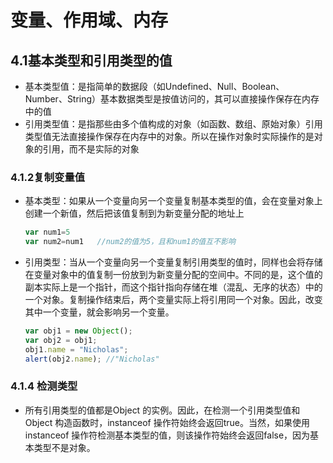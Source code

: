 # 变量、作用域、内存
## 4.1基本类型和引用类型的值
* 基本类型值：是指简单的数据段（如Undefined、Null、Boolean、Number、String）基本数据类型是按值访问的，其可以直接操作保存在内存中的值
* 引用类型值：是指那些由多个值构成的对象（如函数、数组、原始对象）引用类型值无法直接操作保存在内存中的对象。所以在操作对象时实际操作的是对象的引用，而不是实际的对象
### 4.1.2复制变量值
* 基本类型：如果从一个变量向另一个变量复制基本类型的值，会在变量对象上创建一个新值，然后把该值复制到为新变量分配的地址上
    ```javascript
    var num1=5  
    var num2=num1   //num2的值为5，且和num1的值互不影响
    ```
* 引用类型：当从一个变量向另一个变量复制引用类型的值时，同样也会将存储在变量对象中的值复制一份放到为新变量分配的空间中。不同的是，这个值的副本实际上是一个指针，而这个指针指向存储在堆（混乱、无序的状态）中的一个对象。复制操作结束后，两个变量实际上将引用同一个对象。因此，改变其中一个变量，就会影响另一个变量。
    ```javascript
    var obj1 = new Object();
    var obj2 = obj1;
    obj1.name = "Nicholas";
    alert(obj2.name); //"Nicholas"
    ```

### 4.1.4 检测类型
* 所有引用类型的值都是Object 的实例。因此，在检测一个引用类型值和Object 构造函数时，instanceof 操作符始终会返回true。当然，如果使用instanceof 操作符检测基本类型的值，则该操作符始终会返回false，因为基本类型不是对象。

